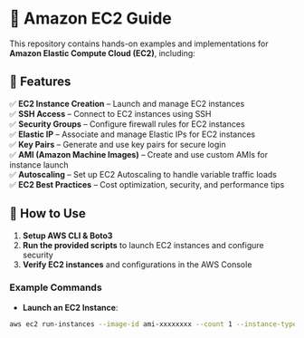 # 🚀 Amazon EC2 Guide  

This repository contains hands-on examples and implementations for **Amazon Elastic Compute Cloud (EC2)**, including:  

## 📌 Features  
✅ **EC2 Instance Creation** – Launch and manage EC2 instances  
✅ **SSH Access** – Connect to EC2 instances using SSH  
✅ **Security Groups** – Configure firewall rules for EC2 instances  
✅ **Elastic IP** – Associate and manage Elastic IPs for EC2 instances  
✅ **Key Pairs** – Generate and use key pairs for secure login  
✅ **AMI (Amazon Machine Images)** – Create and use custom AMIs for instance launch  
✅ **Autoscaling** – Set up EC2 Autoscaling to handle variable traffic loads  
✅ **EC2 Best Practices** – Cost optimization, security, and performance tips  

## 🔧 How to Use  
1. **Setup AWS CLI & Boto3**  
2. **Run the provided scripts** to launch EC2 instances and configure security  
3. **Verify EC2 instances** and configurations in the AWS Console  

### **Example Commands**  
- **Launch an EC2 Instance**:  
```sh
aws ec2 run-instances --image-id ami-xxxxxxxx --count 1 --instance-type t2.micro --key-name MyKeyPair
